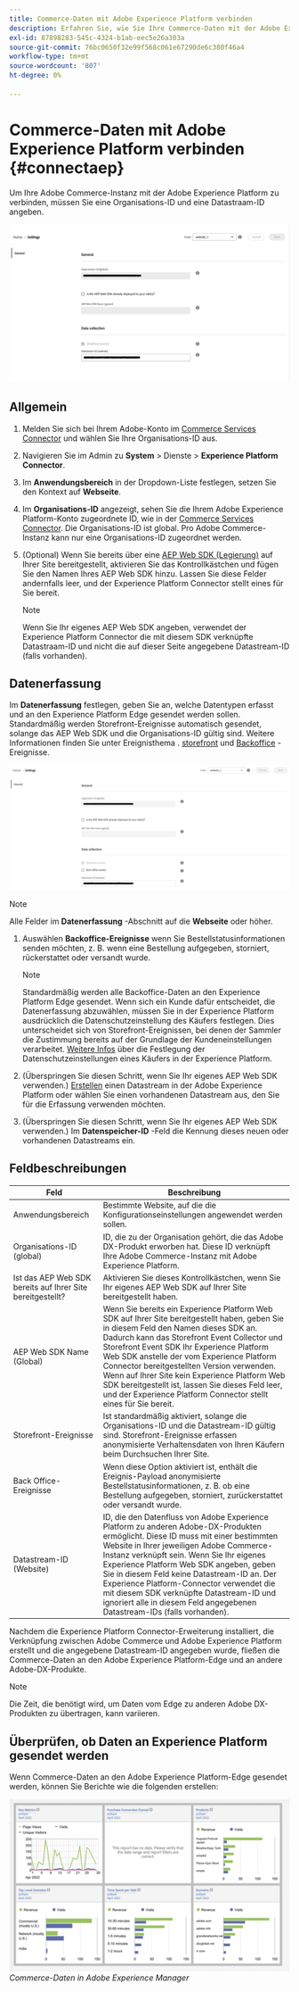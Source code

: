 ```yaml
---
title: Commerce-Daten mit Adobe Experience Platform verbinden
description: Erfahren Sie, wie Sie Ihre Commerce-Daten mit der Adobe Experience Platform verbinden.
exl-id: 87898283-545c-4324-b1ab-eec5e26a303a
source-git-commit: 76bc0650f32e99f568c061e67290de6c380f46a4
workflow-type: tm+mt
source-wordcount: '807'
ht-degree: 0%

---
```


# Commerce-Daten mit Adobe Experience Platform verbinden {#connectaep}

Um Ihre Adobe Commerce-Instanz mit der Adobe Experience Platform zu verbinden, müssen Sie eine Organisations-ID und eine Datastraam-ID angeben.

![Experience Platform-Connector-Konfiguration](assets/epc-config-sf.png)

## Allgemein

1. Melden Sie sich bei Ihrem Adobe-Konto im [Commerce Services Connector](../landing/saas.md#organizationid) und wählen Sie Ihre Organisations-ID aus.

1. Navigieren Sie im Admin zu **System** > Dienste > **Experience Platform Connector**.

1. Im **Anwendungsbereich** in der Dropdown-Liste festlegen, setzen Sie den Kontext auf **Webseite**.

1. Im **Organisations-ID** angezeigt, sehen Sie die Ihrem Adobe Experience Platform-Konto zugeordnete ID, wie in der [Commerce Services Connector](../landing/saas.md#organizationid). Die Organisations-ID ist global. Pro Adobe Commerce-Instanz kann nur eine Organisations-ID zugeordnet werden.

1. (Optional) Wenn Sie bereits über eine [AEP Web SDK (Legierung)](https://experienceleague.adobe.com/docs/experience-platform/edge/home.html) auf Ihrer Site bereitgestellt, aktivieren Sie das Kontrollkästchen und fügen Sie den Namen Ihres AEP Web SDK hinzu. Lassen Sie diese Felder andernfalls leer, und der Experience Platform Connector stellt eines für Sie bereit.

   >[!NOTE]
   >
   >Wenn Sie Ihr eigenes AEP Web SDK angeben, verwendet der Experience Platform Connector die mit diesem SDK verknüpfte Datastraam-ID und nicht die auf dieser Seite angegebene Datastream-ID (falls vorhanden).

## Datenerfassung

Im **Datenerfassung** festlegen, geben Sie an, welche Datentypen erfasst und an den Experience Platform Edge gesendet werden sollen. Standardmäßig werden Storefront-Ereignisse automatisch gesendet, solange das AEP Web SDK und die Organisations-ID gültig sind. Weitere Informationen finden Sie unter Ereignisthema . [storefront](events.md#storefront-events) und [Backoffice](events.md#back-office-events) -Ereignisse.

![Experience Platform-Connector-Konfiguration](assets/epc-config-dc.png)

>[!NOTE]
>
>Alle Felder im **Datenerfassung** -Abschnitt auf die **Webseite** oder höher.

1. Auswählen **Backoffice-Ereignisse** wenn Sie Bestellstatusinformationen senden möchten, z. B. wenn eine Bestellung aufgegeben, storniert, rückerstattet oder versandt wurde.

   >[!NOTE]
   >
   >Standardmäßig werden alle Backoffice-Daten an den Experience Platform Edge gesendet. Wenn sich ein Kunde dafür entscheidet, die Datenerfassung abzuwählen, müssen Sie in der Experience Platform ausdrücklich die Datenschutzeinstellung des Käufers festlegen. Dies unterscheidet sich von Storefront-Ereignissen, bei denen der Sammler die Zustimmung bereits auf der Grundlage der Kundeneinstellungen verarbeitet. [Weitere Infos](https://experienceleague.adobe.com/docs/experience-platform/landing/governance-privacy-security/consent/adobe/dataset.html) über die Festlegung der Datenschutzeinstellungen eines Käufers in der Experience Platform.

1. (Überspringen Sie diesen Schritt, wenn Sie Ihr eigenes AEP Web SDK verwenden.) [Erstellen](https://experienceleague.adobe.com/docs/experience-platform/edge/datastreams/configure.html#create) einen Datastream in der Adobe Experience Platform oder wählen Sie einen vorhandenen Datastream aus, den Sie für die Erfassung verwenden möchten.

1. (Überspringen Sie diesen Schritt, wenn Sie Ihr eigenes AEP Web SDK verwenden.) Im **Datenspeicher-ID** -Feld die Kennung dieses neuen oder vorhandenen Datastreams ein.

## Feldbeschreibungen

| Feld | Beschreibung |
|--- |--- |
| Anwendungsbereich | Bestimmte Website, auf die die Konfigurationseinstellungen angewendet werden sollen. |
| Organisations-ID (global) | ID, die zu der Organisation gehört, die das Adobe DX-Produkt erworben hat. Diese ID verknüpft Ihre Adobe Commerce-Instanz mit Adobe Experience Platform. |
| Ist das AEP Web SDK bereits auf Ihrer Site bereitgestellt? | Aktivieren Sie dieses Kontrollkästchen, wenn Sie Ihr eigenes AEP Web SDK auf Ihrer Site bereitgestellt haben. |
| AEP Web SDK Name (Global) | Wenn Sie bereits ein Experience Platform Web SDK auf Ihrer Site bereitgestellt haben, geben Sie in diesem Feld den Namen dieses SDK an. Dadurch kann das Storefront Event Collector und Storefront Event SDK Ihr Experience Platform Web SDK anstelle der vom Experience Platform Connector bereitgestellten Version verwenden. Wenn auf Ihrer Site kein Experience Platform Web SDK bereitgestellt ist, lassen Sie dieses Feld leer, und der Experience Platform Connector stellt eines für Sie bereit. |
| Storefront-Ereignisse | Ist standardmäßig aktiviert, solange die Organisations-ID und die Datastream-ID gültig sind. Storefront-Ereignisse erfassen anonymisierte Verhaltensdaten von Ihren Käufern beim Durchsuchen Ihrer Site. |
| Back Office-Ereignisse | Wenn diese Option aktiviert ist, enthält die Ereignis-Payload anonymisierte Bestellstatusinformationen, z. B. ob eine Bestellung aufgegeben, storniert, zurückerstattet oder versandt wurde. |
| Datastream-ID (Website) | ID, die den Datenfluss von Adobe Experience Platform zu anderen Adobe-DX-Produkten ermöglicht. Diese ID muss mit einer bestimmten Website in Ihrer jeweiligen Adobe Commerce-Instanz verknüpft sein. Wenn Sie Ihr eigenes Experience Platform Web SDK angeben, geben Sie in diesem Feld keine Datastream-ID an. Der Experience Platform-Connector verwendet die mit diesem SDK verknüpfte Datastream-ID und ignoriert alle in diesem Feld angegebenen Datastream-IDs (falls vorhanden). |

Nachdem die Experience Platform Connector-Erweiterung installiert, die Verknüpfung zwischen Adobe Commerce und Adobe Experience Platform erstellt und die angegebene Datastream-ID angegeben wurde, fließen die Commerce-Daten an den Adobe Experience Platform-Edge und an andere Adobe-DX-Produkte.

>[!NOTE]
>
> Die Zeit, die benötigt wird, um Daten vom Edge zu anderen Adobe DX-Produkten zu übertragen, kann variieren.

## Überprüfen, ob Daten an Experience Platform gesendet werden

Wenn Commerce-Daten an den Adobe Experience Platform-Edge gesendet werden, können Sie Berichte wie die folgenden erstellen:

![Commerce-Daten in Adobe Experience Manager](assets/aem-data-1.png)
_Commerce-Daten in Adobe Experience Manager_
